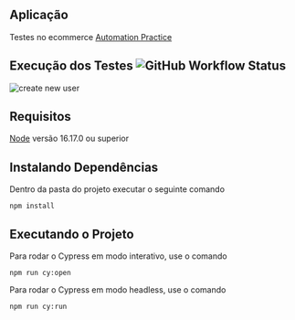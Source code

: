## __Aplicação__
Testes no ecommerce [Automation Practice](http://automationpractice.com/index.php)

## __Execução dos Testes__ ![GitHub Workflow Status](https://img.shields.io/github/workflow/status/Misaelreis/test-api-booking/main)
![create new user](https://user-images.githubusercontent.com/76111834/188527318-b7dc5edf-e0de-4d9a-99b5-ce5e646e3a65.gif)

## __Requisitos__
[Node](https://nodejs.org/pt-br/) versão 16.17.0 ou superior

## __Instalando Dependências__
Dentro da pasta do projeto executar o seguinte comando 
```
npm install
```
## __Executando o Projeto__
Para rodar o Cypress em modo interativo, use o comando
```
npm run cy:open
````
Para rodar o Cypress em modo headless, use o comando
```
npm run cy:run
````

